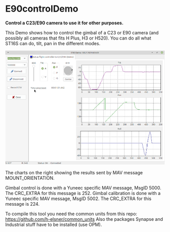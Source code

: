 # E90controlDemo
**Control a C23/E90 camera to use it for other purposes.**

This Demo shows how to control the gimbal of a C23 or E90 camera (and possibly all cameras that fits H Plus, H3 or H520).
You can do all what ST16S can do, tilt, pan in the different modes.

![Screenshot](Screenshot.png)

The charts on the right showing the results sent by MAV message MOUNT_ORIENTATION.



Gimbal control is done with a Yuneec specific MAV message, MsgID 5000. The CRC_EXTRA for this message is 252.
Gimbal calibration is done with a Yuneec specific MAV message, MsgID 5002. The CRC_EXTRA for this message is 224.


To compile this tool you need the common units from this repo: https://github.com/h-elsner/common_units 
Also the packages Synapse and Industrial stuff have to be installed (use OPM).

